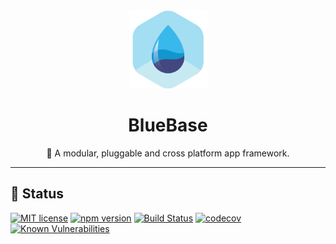 <div align="center">
	<img height=125 src="assets/common/logo.png">
  <h1>
		BlueBase
	</h1>
  <p>🚀 A modular, pluggable and cross platform app framework.</p>
</div>

<hr />

## 🎊 Status

[![MIT license](https://img.shields.io/badge/license-MIT-brightgreen.svg)](http://opensource.org/licenses/MIT)
[![npm version](https://img.shields.io/npm/v/@bluebase/core.svg?style=flat)](https://npmjs.org/package/@bluebase/core "View this project on npm")
[![Build Status](https://travis-ci.org/BlueBaseJS/core.svg?branch=master)](https://travis-ci.org/BlueBaseJS/core)
[![codecov](https://codecov.io/gh/BlueBaseJS/core/branch/master/graph/badge.svg)](https://codecov.io/gh/BlueBaseJS/core)
[![Known Vulnerabilities](https://snyk.io/test/npm/@bluebase/core/badge.svg)](https://snyk.io/test/npm/@bluebase/core)
